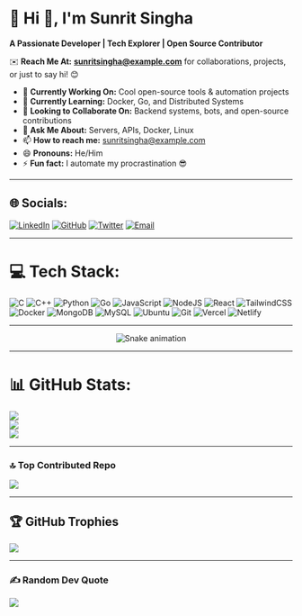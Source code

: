 # 💫 Hi 👋, I'm Sunrit Singha
**A Passionate Developer | Tech Explorer | Open Source Contributor**

✉️ **Reach Me At:** **sunritsingha@example.com** for collaborations, projects, or just to say hi! 😊

- 🔭 **Currently Working On:** Cool open-source tools & automation projects  
- 🌱 **Currently Learning:** Docker, Go, and Distributed Systems  
- 👯 **Looking to Collaborate On:** Backend systems, bots, and open-source contributions  
- 💬 **Ask Me About:** Servers, APIs, Docker, Linux  
- 📫 **How to reach me:** sunritsingha@example.com  
- 😄 **Pronouns:** He/Him  
- ⚡ **Fun fact:** I automate my procrastination 😎  

---

## 🌐 Socials:
[![LinkedIn](https://img.shields.io/badge/LinkedIn-%230077B5.svg?logo=linkedin&logoColor=white)](https://linkedin.com/in/sunritsingha) 
[![GitHub](https://img.shields.io/badge/GitHub-%23121011.svg?logo=github&logoColor=white)](https://github.com/sunritsingha) 
[![Twitter](https://img.shields.io/badge/Twitter-%230077B5.svg?logo=x&logoColor=white)](https://x.com/sunritsingha)
[![Email](https://img.shields.io/badge/Email-D14836?logo=gmail&logoColor=white)](mailto:sunritsingha@example.com)

---

# 💻 Tech Stack:
![C](https://img.shields.io/badge/c-%2300599C.svg?style=for-the-badge&logo=c&logoColor=white)
![C++](https://img.shields.io/badge/c++-%2300599C.svg?style=for-the-badge&logo=c%2B%2B&logoColor=white)
![Python](https://img.shields.io/badge/python-%233776AB.svg?style=for-the-badge&logo=python&logoColor=yellow)
![Go](https://img.shields.io/badge/go-%2300ADD8.svg?style=for-the-badge&logo=go&logoColor=white)
![JavaScript](https://img.shields.io/badge/javascript-%23323330.svg?style=for-the-badge&logo=javascript&logoColor=%23F7DF1E)
![NodeJS](https://img.shields.io/badge/node.js-6DA55F?style=for-the-badge&logo=node.js&logoColor=white)
![React](https://img.shields.io/badge/react-%2320232a.svg?style=for-the-badge&logo=react&logoColor=%2361DAFB)
![TailwindCSS](https://img.shields.io/badge/tailwindcss-%2338B2AC.svg?style=for-the-badge&logo=tailwind-css&logoColor=white)
![Docker](https://img.shields.io/badge/docker-%230db7ed.svg?style=for-the-badge&logo=docker&logoColor=white)
![MongoDB](https://img.shields.io/badge/MongoDB-%234ea94b.svg?style=for-the-badge&logo=mongodb&logoColor=white)
![MySQL](https://img.shields.io/badge/mysql-%234479A1.svg?style=for-the-badge&logo=mysql&logoColor=white)
![Ubuntu](https://img.shields.io/badge/Ubuntu-E95420?style=for-the-badge&logo=ubuntu&logoColor=white)
![Git](https://img.shields.io/badge/git-%23F05033.svg?style=for-the-badge&logo=git&logoColor=white)
![Vercel](https://img.shields.io/badge/vercel-%23000000.svg?style=for-the-badge&logo=vercel&logoColor=white)
![Netlify](https://img.shields.io/badge/netlify-%23000000.svg?style=for-the-badge&logo=netlify&logoColor=#00C7B7)

---

<div align="center">
  <img src="https://profile-readme-generator.com/assets/snake.svg" alt="Snake animation" />
</div>

---

# 📊 GitHub Stats:
![](https://github-readme-stats.vercel.app/api?username=sunritsingha&theme=tokyonight&hide_border=false&include_all_commits=true&count_private=true)<br/>
![](https://nirzak-streak-stats.vercel.app/?user=sunritsingha&theme=tokyonight&hide_border=false)<br/>
![](https://github-readme-stats.vercel.app/api/top-langs/?username=sunritsingha&theme=tokyonight&hide_border=false&layout=compact)

---

### 🔝 Top Contributed Repo
![](https://github-contributor-stats.vercel.app/api?username=sunritsingha&limit=5&theme=tokyonight&combine_all_yearly_contributions=true)

---

## 🏆 GitHub Trophies
![](https://github-profile-trophy.vercel.app/?username=sunritsingha&theme=radical&no-frame=false&no-bg=true&margin-w=4)

---

### ✍️ Random Dev Quote
![](https://quotes-github-readme.vercel.app/api?type=horizontal&theme=radical)
